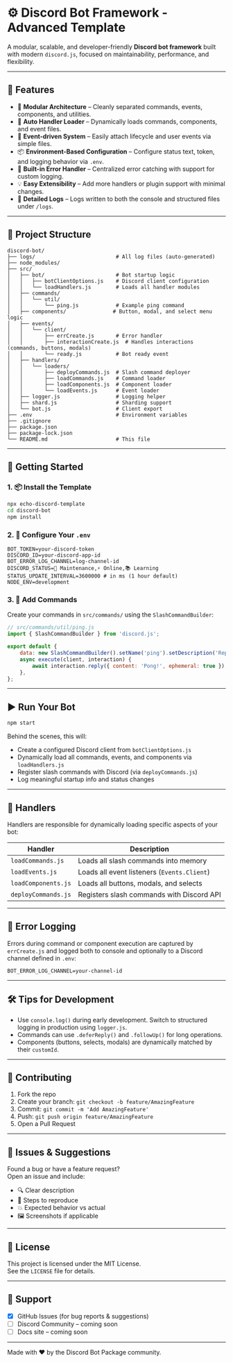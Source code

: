 
# ⚙️ Discord Bot Framework - Advanced Template

A modular, scalable, and developer-friendly **Discord bot framework** built with modern `discord.js`, focused on maintainability, performance, and flexibility.

---

## 🌟 Features

- 🧠 **Modular Architecture** – Cleanly separated commands, events, components, and utilities.
- 🧩 **Auto Handler Loader** – Dynamically loads commands, components, and event files.
- 🔄 **Event-driven System** – Easily attach lifecycle and user events via simple files.
- 📦 **Environment-Based Configuration** – Configure status text, token, and logging behavior via `.env`.
- 🧪 **Built-in Error Handler** – Centralized error catching with support for custom logging.
- 💡 **Easy Extensibility** – Add more handlers or plugin support with minimal changes.
- 📄 **Detailed Logs** – Logs written to both the console and structured files under `/logs`.

---

## 📁 Project Structure

```
discord-bot/
├── logs/                          # All log files (auto-generated)
├── node_modules/
├── src/
│   ├── bot/                       # Bot startup logic
│   │   ├── botClientOptions.js    # Discord client configuration
│   │   └── loadHandlers.js        # Loads all handler modules
│   ├── commands/
│   │   └── util/
│   │       └── ping.js            # Example ping command
│   ├── components/               # Button, modal, and select menu logic
│   ├── events/
│   │   └── client/
│   │       ├── errCreate.js       # Error handler
│   │       ├── interactionCreate.js  # Handles interactions (commands, buttons, modals)
│   │       └── ready.js           # Bot ready event
│   ├── handlers/
│   │   └── loaders/
│   │       ├── deployCommands.js  # Slash command deployer
│   │       ├── loadCommands.js    # Command loader
│   │       ├── loadComponents.js  # Component loader
│   │       └── loadEvents.js      # Event loader
│   ├── logger.js                  # Logging helper
│   ├── shard.js                   # Sharding support
│   └── bot.js                     # Client export
├── .env                           # Environment variables
├── .gitignore
├── package.json
├── package-lock.json
└── README.md                      # This file
```

---

## 🚀 Getting Started

### 1. 📦 Install the Template

```bash
npx echo-discord-template
cd discord-bot
npm install
```

### 2. 🔑 Configure Your `.env`

```env
BOT_TOKEN=your-discord-token
DISCORD_ID=your-discord-app-id
BOT_ERROR_LOG_CHANNEL=log-channel-id
DISCORD_STATUS=🔧 Maintenance,⚡ Online,📚 Learning
STATUS_UPDATE_INTERVAL=3600000 # in ms (1 hour default)
NODE_ENV=development
```

### 3. 💬 Add Commands

Create your commands in `src/commands/` using the `SlashCommandBuilder`:

```js
// src/commands/util/ping.js
import { SlashCommandBuilder } from 'discord.js';

export default {
    data: new SlashCommandBuilder().setName('ping').setDescription('Replies with Pong!'),
    async execute(client, interaction) {
        await interaction.reply({ content: 'Pong!', ephemeral: true });
    },
};
```

---

## ▶️ Run Your Bot

```bash
npm start
```

Behind the scenes, this will:
- Create a configured Discord client from `botClientOptions.js`
- Dynamically load all commands, events, and components via `loadHandlers.js`
- Register slash commands with Discord (via `deployCommands.js`)
- Log meaningful startup info and status changes

---

## 🔄 Handlers

Handlers are responsible for dynamically loading specific aspects of your bot:

| Handler              | Description                                 |
|----------------------|---------------------------------------------|
| `loadCommands.js`    | Loads all slash commands into memory        |
| `loadEvents.js`      | Loads all event listeners (`Events.Client`) |
| `loadComponents.js`  | Loads all buttons, modals, and selects      |
| `deployCommands.js`  | Registers slash commands with Discord API   |

---

## 🧪 Error Logging

Errors during command or component execution are captured by `errCreate.js` and logged both to console and optionally to a Discord channel defined in `.env`:

```env
BOT_ERROR_LOG_CHANNEL=your-channel-id
```

---

## 🛠 Tips for Development

- Use `console.log()` during early development. Switch to structured logging in production using `logger.js`.
- Commands can use `.deferReply()` and `.followUp()` for long operations.
- Components (buttons, selects, modals) are dynamically matched by their `customId`.

---

## 🧩 Contributing

1. Fork the repo  
2. Create your branch: `git checkout -b feature/AmazingFeature`  
3. Commit: `git commit -m 'Add AmazingFeature'`  
4. Push: `git push origin feature/AmazingFeature`  
5. Open a Pull Request

---

## 🐛 Issues & Suggestions

Found a bug or have a feature request?  
Open an issue and include:
- 🔍 Clear description
- 🧪 Steps to reproduce
- 💥 Expected behavior vs actual
- 🖼 Screenshots if applicable

---

## 📜 License

This project is licensed under the MIT License.  
See the `LICENSE` file for details.

---

## 💬 Support

- [x] GitHub Issues (for bug reports & suggestions)
- [ ] Discord Community – coming soon
- [ ] Docs site – coming soon

---

Made with ❤️ by the Discord Bot Package community.

